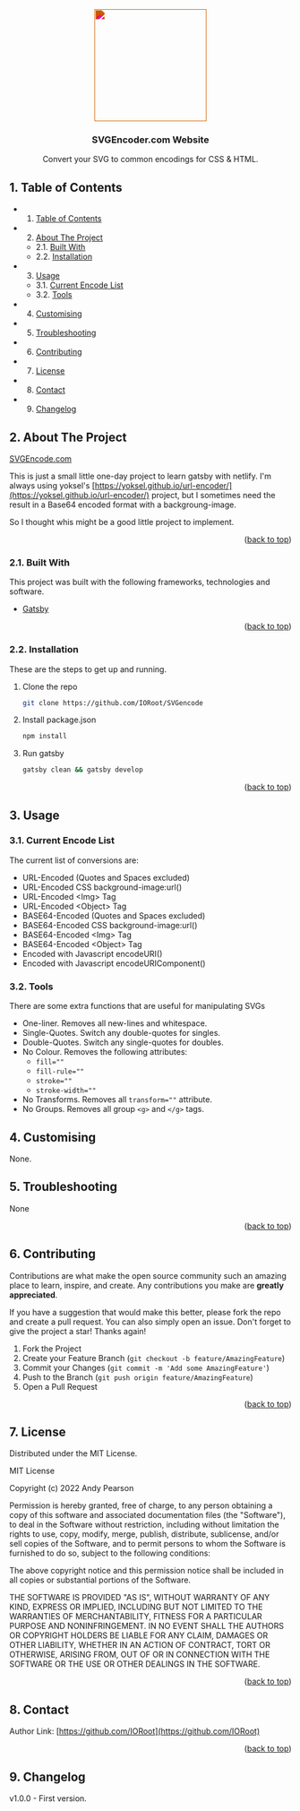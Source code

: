 

<div id="top"></div>

<div align="center">

<div style="filter: invert(63%) sepia(30%) saturate(6937%) hue-rotate(15deg) brightness(96%) contrast(97%);">
<img src="https://cdn.jsdelivr.net/npm/@mdi/svg@6.7.96/svg/svg.svg" style="width:200px;"/>
</div>

<h3 align="center">SVGEncoder.com Website</h3>

<p align="center">
Convert your SVG to common encodings for CSS & HTML.
</p>    
</div>

##  1. <a name='TableofContents'></a>Table of Contents


* 1. [Table of Contents](#TableofContents)
* 2. [About The Project](#AboutTheProject)
	* 2.1. [Built With](#BuiltWith)
	* 2.2. [Installation](#Installation)
* 3. [Usage](#Usage)
	* 3.1. [Current Encode List](#CurrentEncodeList)
	* 3.2. [Tools](#Tools)
* 4. [ Customising](#Customising)
* 5. [Troubleshooting](#Troubleshooting)
* 6. [Contributing](#Contributing)
* 7. [License](#License)
* 8. [Contact](#Contact)
* 9. [Changelog](#Changelog)


##  2. <a name='AboutTheProject'></a>About The Project

[SVGEncode.com](SVGEncode.com)

This is just a small little one-day project to learn gatsby with netlify. I'm always using yoksel's [https://yoksel.github.io/url-encoder/](https://yoksel.github.io/url-encoder/) project, but I sometimes need the result in a Base64 encoded format with a backgroung-image. 

So I thought whis might be a good little project to implement.

<p align="right">(<a href="#top">back to top</a>)</p>


###  2.1. <a name='BuiltWith'></a>Built With

This project was built with the following frameworks, technologies and software.

- [Gatsby](https://www.gatsbyjs.com/)

<p align="right">(<a href="#top">back to top</a>)</p>


###  2.2. <a name='Installation'></a>Installation

These are the steps to get up and running.

1. Clone the repo 
    ```sh
    git clone https://github.com/IORoot/SVGencode
    ```
2. Install package.json
    ```sh
    npm install
    ```
3. Run gatsby
    ```sh
    gatsby clean && gatsby develop
    ```


<p align="right">(<a href="#top">back to top</a>)</p>


##  3. <a name='Usage'></a>Usage

###  3.1. <a name='CurrentEncodeList'></a>Current Encode List
The current list of conversions are:

- URL-Encoded (Quotes and Spaces excluded)
- URL-Encoded CSS background-image:url()
- URL-Encoded &#60;Img&#62; Tag
- URL-Encoded &#60;Object&#62; Tag
- BASE64-Encoded (Quotes and Spaces excluded)
- BASE64-Encoded CSS background-image:url()
- BASE64-Encoded &#60;Img&#62; Tag
- BASE64-Encoded &#60;Object&#62; Tag
- Encoded with Javascript encodeURI()
- Encoded with Javascript encodeURIComponent()

###  3.2. <a name='Tools'></a>Tools
There are some extra functions that are useful for manipulating SVGs

- One-liner. Removes all new-lines and whitespace.
- Single-Quotes. Switch any double-quotes for singles.
- Double-Quotes. Switch any single-quotes for doubles.
- No Colour. Removes the following attributes:
    - `fill=""` 
    - `fill-rule=""`
    - `stroke=""`
    - `stroke-width=""`
- No Transforms. Removes all `transform=""` attribute.
- No Groups. Removes all group `<g>` and `</g>` tags.


##  4. <a name='Customising'></a> Customising

None.

##  5. <a name='Troubleshooting'></a>Troubleshooting

None

<p align="right">(<a href="#top">back to top</a>)</p>


##  6. <a name='Contributing'></a>Contributing

Contributions are what make the open source community such an amazing place to learn, inspire, and create. Any contributions you make are **greatly appreciated**.

If you have a suggestion that would make this better, please fork the repo and create a pull request. You can also simply open an issue.
Don't forget to give the project a star! Thanks again!

1. Fork the Project
2. Create your Feature Branch (`git checkout -b feature/AmazingFeature`)
3. Commit your Changes (`git commit -m 'Add some AmazingFeature'`)
4. Push to the Branch (`git push origin feature/AmazingFeature`)
5. Open a Pull Request

<p align="right">(<a href="#top">back to top</a>)</p>



##  7. <a name='License'></a>License

Distributed under the MIT License.

MIT License

Copyright (c) 2022 Andy Pearson

Permission is hereby granted, free of charge, to any person obtaining a copy
of this software and associated documentation files (the "Software"), to deal
in the Software without restriction, including without limitation the rights
to use, copy, modify, merge, publish, distribute, sublicense, and/or sell
copies of the Software, and to permit persons to whom the Software is
furnished to do so, subject to the following conditions:

The above copyright notice and this permission notice shall be included in all
copies or substantial portions of the Software.

THE SOFTWARE IS PROVIDED "AS IS", WITHOUT WARRANTY OF ANY KIND, EXPRESS OR
IMPLIED, INCLUDING BUT NOT LIMITED TO THE WARRANTIES OF MERCHANTABILITY,
FITNESS FOR A PARTICULAR PURPOSE AND NONINFRINGEMENT. IN NO EVENT SHALL THE
AUTHORS OR COPYRIGHT HOLDERS BE LIABLE FOR ANY CLAIM, DAMAGES OR OTHER
LIABILITY, WHETHER IN AN ACTION OF CONTRACT, TORT OR OTHERWISE, ARISING FROM,
OUT OF OR IN CONNECTION WITH THE SOFTWARE OR THE USE OR OTHER DEALINGS IN THE
SOFTWARE.

<p align="right">(<a href="#top">back to top</a>)</p>



##  8. <a name='Contact'></a>Contact

Author Link: [https://github.com/IORoot](https://github.com/IORoot)

<p align="right">(<a href="#top">back to top</a>)</p>

##  9. <a name='Changelog'></a>Changelog

v1.0.0 - First version.
